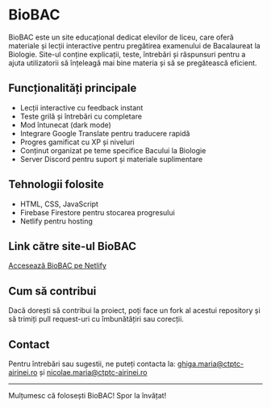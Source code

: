 # BioBAC

BioBAC este un site educațional dedicat elevilor de liceu, care oferă materiale și lecții interactive pentru pregătirea examenului de Bacalaureat la Biologie. Site-ul conține explicații, teste, întrebări și răspunsuri pentru a ajuta utilizatorii să înțeleagă mai bine materia și să se pregătească eficient.

## Funcționalități principale

- Lecții interactive cu feedback instant
- Teste grilă și întrebări cu completare
- Mod întunecat (dark mode)
- Integrare Google Translate pentru traducere rapidă
- Progres gamificat cu XP și niveluri
- Conținut organizat pe teme specifice Bacului la Biologie
- Server Discord pentru suport și materiale suplimentare

## Tehnologii folosite

- HTML, CSS, JavaScript
- Firebase Firestore pentru stocarea progresului
- Netlify pentru hosting

## Link către site-ul BioBAC

[Accesează BioBAC pe Netlify](https://biobac.netlify.app/)

## Cum să contribui

Dacă dorești să contribui la proiect, poți face un fork al acestui repository și să trimiți pull request-uri cu îmbunătățiri sau corecții.

## Contact

Pentru întrebări sau sugestii, ne puteți contacta la: ghiga.maria@ctptc-airinei.ro și nicolae.maria@ctptc-airinei.ro

---

Mulțumesc că folosești BioBAC! Spor la învățat!  
